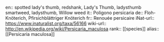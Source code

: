 

en:: spotted lady's thumb, redshank, Lady's Thumb, ladysthumb smartweed, ladysthumb, Willow weed
it:: Poligono persicaria
de:: Floh-Knöterich, Pfirsichblättriger Knöterich
fr:: Renouée persicaire
iNat-url:: https://www.inaturalist.org/taxa/56166
wiki-url:: http://en.wikipedia.org/wiki/Persicaria_maculosa
rank:: [[species]]
alias:: [[Persicaria maculosa]]